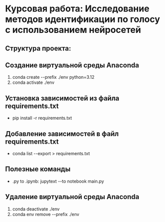 # Курсовая работа: Исследование методов идентификации по голосу с использованием нейросетей

## Структура проекта:

## Создание виртуальной среды Anaconda
1. conda create --prefix ./env python=3.12
2. conda activate ./env  

## Установка зависимостей из файла requirements.txt
- pip install -r requirements.txt

## Добавление зависимостей в файл requirements.txt
- conda list --export > requirements.txt

## Полезные команды
- .py to .ipynb: jupytext --to notebook main.py



## Удаление виртуальной среды Anaconda
1. conda deactivate ./env  
2. conda env remove --prefix ./env

 
